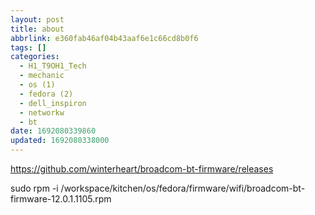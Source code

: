 ```yaml
---
layout: post
title: about
abbrlink: e360fab46af04b43aaf6e1c66cd8b0f6
tags: []
categories:
  - H1_T9OH1_Tech
  - mechanic
  - os (1)
  - fedora (2)
  - dell_inspiron
  - networkw
  - bt
date: 1692080339860
updated: 1692080338000
---
```


<https://github.com/winterheart/broadcom-bt-firmware/releases>

sudo rpm -i /workspace/kitchen/os/fedora/firmware/wifi/broadcom-bt-firmware-12.0.1.1105.rpm
